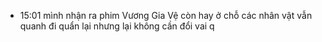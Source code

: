 - 15:01 mình nhận ra phim Vương Gia Vệ còn hay ở chỗ các nhân vật vẫn quanh đi quẩn lại nhưng lại không cần đổi vai q